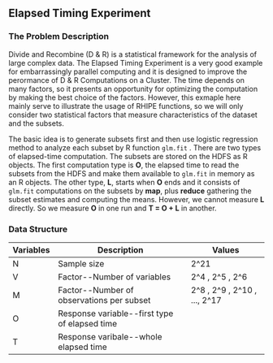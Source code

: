 ## Elapsed Timing Experiment ##

### The Problem Description  ###

Divide and Recombine (D & R) is a statistical framework for the analysis of large complex data. The Elapsed Timing Experiment is a very good example for embarrassingly parallel computing and it is designed to improve the perormance of D & R Computations on a Cluster. The time depends on many factors, so it presents an opportunity for optimizing the computation by making the best choice of the factors. However, this exmaple here mainly serve to illustrate the usage of RHIPE functions, so we will only consider two statistical factors that measure characteristics of the dataset and the subsets.

The basic idea is to generate subsets first and then use logistic regression method to analyze each subset by R function `glm.fit` . There are two types of elapsed-time computation. The subsets are stored on the HDFS as R objects. The first computation type is **O**, the elapsed time to read the subsets from the HDFS and make them available to `glm.fit` in memory as an R objects. The other type, **L**, starts when **O** ends and it consists of `glm.fit` computations on the subsets by **map**, plus **reduce** gathering the subset estimates and computing the means. However, we cannot measure **L** directly. So we measure **O** in one run and **T = O + L** in another.

### Data Structure ###
Variables | Description |Values 
--- | --- |---
N | Sample size | 2^21
V | Factor--Number of variables | 2^4 , 2^5 , 2^6
M | Factor--Number of observations per subset | 2^8 , 2^9 , 2^10 , ..., 2^17
O | Response variable--first type of elapsed time  |  
T | Response varibale--whole elapsed time |  





